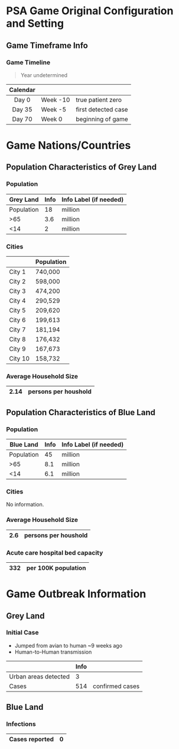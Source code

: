 # PSA Game Original Configuration and Setting

## Game Timeframe Info

### Game Timeline

> Year undetermined

| Calendar |          |                     |
|:--------:|----------|---------------------|
|   Day 0  | Week -10 |  true patient zero  |
| Day 35   | Week -5  | first detected case |
| Day 70   | Week 0   | beginning of game   |

# Game Nations/Countries

## Population Characteristics	of Grey Land

### Population

| Grey Land  | Info | Info Label (if needed) |
|------------|------|------------------------|
| Population |   18 | million                |
| >65        |  3.6 | million                |
| <14        |    2 | million                |

### Cities

|         | Population |
|---------|------------|
| City 1  |    740,000 |
| City 2  |    598,000 |
| City 3  |    474,200 |
| City 4  |    290,529 |
| City 5  |    209,620 |
| City 6  |    199,613 |
| City 7  |    181,194 |
| City 8  |    176,432 |
| City 9  |    167,673 |
| City 10 |    158,732 |

### Average Household Size	

| 2.14 | persons per houshold |
|-----:|----------------------|


## Population Characteristics	of Blue Land

### Population

| Blue Land  | Info | Info Label (if needed) |
|------------|------|------------------------|
| Population |   45 | million                |
| >65        |  8.1 | million                |
| <14        |  6.1 | million                |

### Cities

No information.

### Average Household Size	

| 2.6  | persons per houshold |
|-----:|----------------------|

### Acute care hospital bed capacity

| 332 | per 100K population |
|----:|---------------------|

# Game Outbreak Information

## Grey Land

### Initial Case
- Jumped from avian to human ~9 weeks ago
- Human-to-Human transmission

|                      | Info |                 |
|----------------------|------|-----------------|
| Urban areas detected |    3 |                 |
| Cases                |  514 | confirmed cases |

## Blue Land

### Infections

| Cases reported | 0 |
|----------------|--:|
